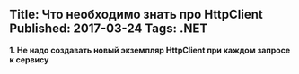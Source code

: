 Title: Что необходимо знать про HttpClient
Published: 2017-03-24
Tags: .NET
---

**1. Не надо создавать новый экземпляр HttpClient при каждом запросе к сервису**